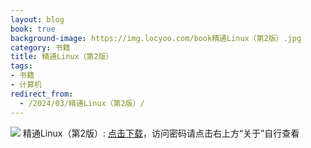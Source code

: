 ```yaml
---
layout: blog
book: true
background-image: https://img.locyoo.com/book精通Linux（第2版）.jpg
category: 书籍
title: 精通Linux（第2版）
tags:
- 书籍
- 计算机
redirect_from:
  - /2024/03/精通Linux（第2版）/
---
```

![](https://img.locyoo.com/book精通Linux（第2版）.jpg)
精通Linux（第2版）: <a name = "ref1" href="https://089m.com/f/50983618-1272781139-113055?p=3619">点击下载</a>，访问密码请点击右上方“关于”自行查看